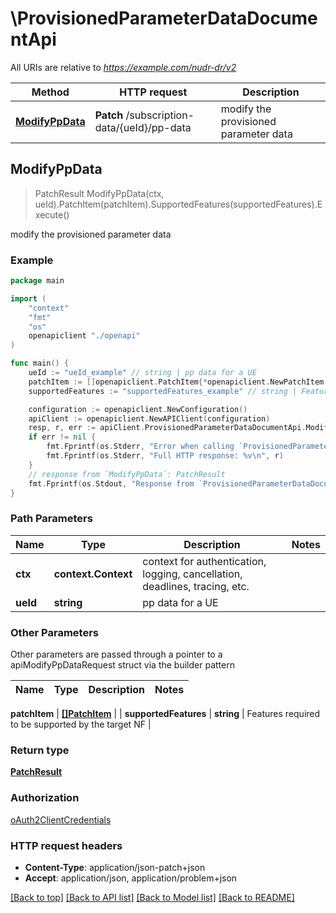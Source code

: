 # \ProvisionedParameterDataDocumentApi

All URIs are relative to *https://example.com/nudr-dr/v2*

Method | HTTP request | Description
------------- | ------------- | -------------
[**ModifyPpData**](ProvisionedParameterDataDocumentApi.md#ModifyPpData) | **Patch** /subscription-data/{ueId}/pp-data | modify the provisioned parameter data



## ModifyPpData

> PatchResult ModifyPpData(ctx, ueId).PatchItem(patchItem).SupportedFeatures(supportedFeatures).Execute()

modify the provisioned parameter data

### Example

```go
package main

import (
    "context"
    "fmt"
    "os"
    openapiclient "./openapi"
)

func main() {
    ueId := "ueId_example" // string | pp data for a UE
    patchItem := []openapiclient.PatchItem{*openapiclient.NewPatchItem(*openapiclient.NewPatchOperation(), "Path_example")} // []PatchItem | 
    supportedFeatures := "supportedFeatures_example" // string | Features required to be supported by the target NF (optional)

    configuration := openapiclient.NewConfiguration()
    apiClient := openapiclient.NewAPIClient(configuration)
    resp, r, err := apiClient.ProvisionedParameterDataDocumentApi.ModifyPpData(context.Background(), ueId).PatchItem(patchItem).SupportedFeatures(supportedFeatures).Execute()
    if err != nil {
        fmt.Fprintf(os.Stderr, "Error when calling `ProvisionedParameterDataDocumentApi.ModifyPpData``: %v\n", err)
        fmt.Fprintf(os.Stderr, "Full HTTP response: %v\n", r)
    }
    // response from `ModifyPpData`: PatchResult
    fmt.Fprintf(os.Stdout, "Response from `ProvisionedParameterDataDocumentApi.ModifyPpData`: %v\n", resp)
}
```

### Path Parameters


Name | Type | Description  | Notes
------------- | ------------- | ------------- | -------------
**ctx** | **context.Context** | context for authentication, logging, cancellation, deadlines, tracing, etc.
**ueId** | **string** | pp data for a UE | 

### Other Parameters

Other parameters are passed through a pointer to a apiModifyPpDataRequest struct via the builder pattern


Name | Type | Description  | Notes
------------- | ------------- | ------------- | -------------

 **patchItem** | [**[]PatchItem**](PatchItem.md) |  | 
 **supportedFeatures** | **string** | Features required to be supported by the target NF | 

### Return type

[**PatchResult**](PatchResult.md)

### Authorization

[oAuth2ClientCredentials](../README.md#oAuth2ClientCredentials)

### HTTP request headers

- **Content-Type**: application/json-patch+json
- **Accept**: application/json, application/problem+json

[[Back to top]](#) [[Back to API list]](../README.md#documentation-for-api-endpoints)
[[Back to Model list]](../README.md#documentation-for-models)
[[Back to README]](../README.md)

